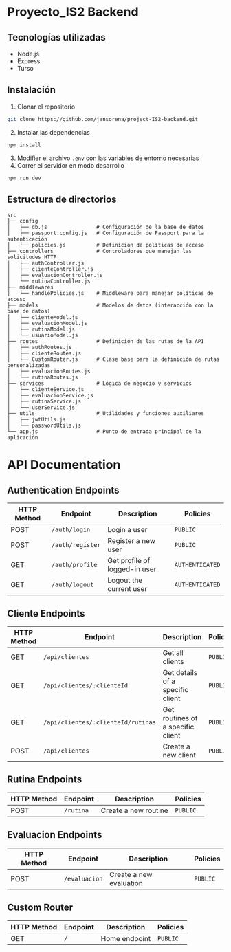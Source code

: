 # Proyecto_IS2 Backend

## Tecnologías utilizadas
- Node.js
- Express
- Turso

## Instalación

1. Clonar el repositorio
```bash
git clone https://github.com/jansorena/project-IS2-backend.git
```
2. Instalar las dependencias
```bash
npm install
```
3. Modifier el archivo `.env` con las variables de entorno necesarias
4. Correr el servidor en modo desarrollo
```bash 
npm run dev
```

## Estructura de directorios
```plaintext
src
├── config                   
│   ├── db.js                # Configuración de la base de datos
│   ├── passport.config.js   # Configuración de Passport para la autenticación
│   └── policies.js          # Definición de políticas de acceso
├── controllers              # Controladores que manejan las solicitudes HTTP
│   ├── authController.js    
│   ├── clienteController.js 
│   ├── evaluacionController.js 
│   └── rutinaController.js  
├── middlewares             
│   └── handlePolicies.js    # Middleware para manejar políticas de acceso
├── models                   # Modelos de datos (interacción con la base de datos)
│   ├── clienteModel.js      
│   ├── evaluacionModel.js   
│   ├── rutinaModel.js       
│   └── usuarioModel.js      
├── routes                   # Definición de las rutas de la API
│   ├── authRoutes.js        
│   ├── clienteRoutes.js     
│   ├── CustomRouter.js      # Clase base para la definición de rutas personalizadas
│   ├── evaluacionRoutes.js  
│   └── rutinaRoutes.js      
├── services                 # Lógica de negocio y servicios
│   ├── clienteService.js    
│   ├── evaluacionService.js 
│   ├── rutinaService.js     
│   └── userService.js       
├── utils                    # Utilidades y funciones auxiliares
│   ├── jwtUtils.js          
│   └── passwordUtils.js     
└── app.js                   # Punto de entrada principal de la aplicación
```

# API Documentation

## Authentication Endpoints

| HTTP Method | Endpoint         | Description                   | Policies        |
| ----------- | ---------------- | ----------------------------- | --------------- |
| POST        | `/auth/login`    | Login a user                  | `PUBLIC`        |
| POST        | `/auth/register` | Register a new user           | `PUBLIC`        |
| GET         | `/auth/profile`  | Get profile of logged-in user | `AUTHENTICATED` |
| GET         | `/auth/logout`   | Logout the current user       | `AUTHENTICATED` |

## Cliente Endpoints

| HTTP Method | Endpoint                           | Description                       | Policies |
| ----------- | ---------------------------------- | --------------------------------- | -------- |
| GET         | `/api/clientes`                    | Get all clients                   | `PUBLIC` |
| GET         | `/api/clientes/:clienteId`         | Get details of a specific client  | `PUBLIC` |
| GET         | `/api/clientes/:clienteId/rutinas` | Get routines of a specific client | `PUBLIC` |
| POST        | `/api/clientes`                    | Create a new client               | `PUBLIC` |

## Rutina Endpoints

| HTTP Method | Endpoint  | Description          | Policies |
| ----------- | --------- | -------------------- | -------- |
| POST        | `/rutina` | Create a new routine | `PUBLIC` |

## Evaluacion Endpoints

| HTTP Method | Endpoint      | Description             | Policies |
| ----------- | ------------- | ----------------------- | -------- |
| POST        | `/evaluacion` | Create a new evaluation | `PUBLIC` |

## Custom Router

| HTTP Method | Endpoint | Description   | Policies |
| ----------- | -------- | ------------- | -------- |
| GET         | `/`      | Home endpoint | `PUBLIC` |

